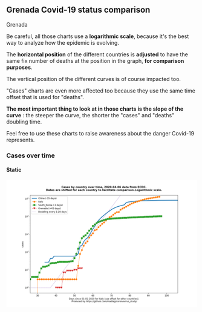 ## Grenada Covid-19 status comparison 

Grenada



Be careful, all those charts use a **logarithmic scale**, because it's the best way to analyze how the epidemic is evolving.
 
The **horizontal position** of the different countries is **adjusted** to have the same fix number of deaths at the position in the graph, **for comparison purposes**.

The vertical position of the different curves is of course impacted too.

"Cases" charts are even more affected too because they use the same time offset that is used for "deaths".

**The most important thing to look at in those charts is the slope of the curve** : the steeper the curve, the shorter the "cases" and "deaths" doubling time.

Feel free to use these charts to raise awareness about the danger Covid-19 represents. 


 
### Cases over time
 
#### Static
![Grenada covid-19 cases static chart](https://raw.githubusercontent.com/madlag/coronavirus_study/master/notebooks/graphs/2020-04-06/countries/Grenada/2020-04-06_Grenada_cases.png "Grenada covid-19 cases static chart")   

